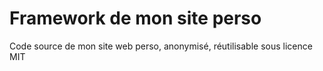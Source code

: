 # Framework de mon site perso
Code source de mon site web perso, anonymisé, réutilisable sous licence MIT
